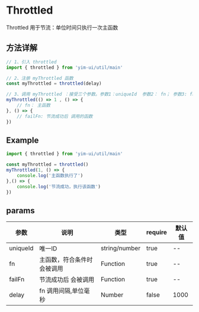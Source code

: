 # Throttled

Throttled 用于节流：单位时间只执行一次主函数

## 方法详解

```JavaScript
// 1、引入 throttled
import { throttled } from 'yim-ui/util/main'

// 2、注册 myThrottled 函数
const myThrottled = throttled(delay)

// 3、调用 myThrottled ：接受三个参数。参数1：uniqueId  参数2： fn； 参数3: failFn
myThrottled(() => 1 , () => {
    // fn： 主函数
}, () => {
    // failFn: 节流成功后 调用的函数
})

```

## Example

```JavaScript
import { throttled } from 'yim-ui/util/main'

const myThrottled = throttled()
myThrottled(1, () => {
    console.log('主函数执行了')
},() => {
    console.log('节流成功，执行该函数')
})

```

## params

| 参数          | 说明           | 类型          | require | 默认值 |
| ------------- | -------------- | ------------- | ------- | ------ |
| uniqueId |    唯一ID    | string/number | true    | --     |
| fn          | 主函数，符合条件时会被调用 | Function         | true    | --   |
| failFn          | 节流成功后 会被调用 | Function         | true    | --   |
| delay          | fn 调用间隔,单位毫秒 | Number         | false    | 1000   |



